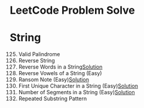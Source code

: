 # LeetCode Problem Solve


# String

125. Valid Palindrome</br>
344. Reverse String</br>
151. Reverse Words in a String[Solution](https://zichenwang.gitbooks.io/algorithms-summary/151-reverse-words-in-a-string.html)</br>
345. Reverse Vowels of a String (Easy)</br>
383. Ransom Note (Easy)[Solution](https://github.com/maainul/Java/blob/master/src/leetcode/String/_383_RansomNote/_383_RansomNote.java)</br>
387. First Unique Character in a String (Easy)[Solution](https://github.com/maainul/Java/blob/master/src/leetcode/String/_387_FirstUniqueCharacterInAString/_387_FirstUniqueCharacterInAString.java)</br>
434. Number of Segments in a String (Easy)[Solution](https://github.com/maainul/Java/blob/master/src/leetcode/String/_434_NumberofSegmentsinaString/_434_NumberofSegmentsinaString.java)</br>
459. Repeated Substring Pattern</br>

